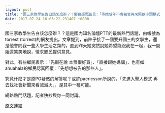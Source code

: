 ```yaml
---
layout: post
title: "國三家教學生告白該怎麼辦？？鄉民感慨留言：「等她成年不會被告再來開啟小頭模式」。"
date: 2017-07-24 16:03:22.231407 +0800
---
```


國三家教學生告白該怎麼辦？？這是國內知名論壇PTT的最新熱門話題，由帳號為torrest (torrest)的網友提出。文章提到，前陣子接了一個要升國三的女學生，還是他會問我一些大學生活之類的，直到昨天她突然說她希望能跟我在一起，我一開始還笑笑地說，徵求鄉民提供意見。

對此，有些鄉民表示：「先衝在說 本票很好買」、「直接跟她媽講」，也有如ahuahala的鄉民認真回覆：「先想想被告的那些人」。

究竟什麼才是原PO疑惑的解答呢？或許paericsson所說的，「先進入聖人模式 再去找社會新聞來看滅滅火」，是其中一種可能。

網路熱門話題，記者快抄與你一同討論。

<a href = "https://www.ptt.cc/bbs/Gossiping/M.1500880988.A.D59.html">原文連結</a>

